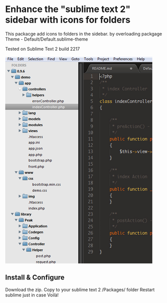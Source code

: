 Enhance the "sublime text 2" sidebar with icons for folders
===========================================================

This packacge add icons to folders in the sidebar.
by overloading packgage Theme - Default/Default.sublime-theme

Tested on Sublime Text 2 build 2217

![Screenshot](https://github.com/1Franck/sidebar-folder-icons-for-sublime-text/blob/master/screenshot.jpg?raw=true)

Install & Configure
-----------------------------------------------------------
Download the zip.
Copy to your sublime text 2 /Packages/ folder
Restart sublime just in case
Voilà!
